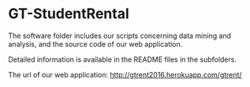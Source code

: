 # GT-StudentRental

The software folder includes our scripts concerning data mining and analysis, and the source code of our web application.

Detailed information is available in the README files in the subfolders.

The url of our web application: http://gtrent2016.herokuapp.com/gtrent/
